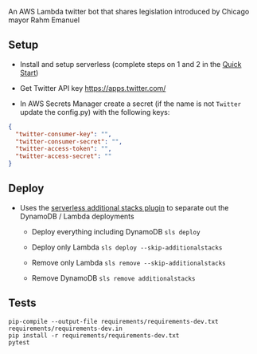 An AWS Lambda twitter bot that shares legislation introduced by Chicago mayor Rahm Emanuel

## Setup

- Install and setup serverless (complete steps on 1 and 2 in the [Quick Start](
https://github.com/serverless/serverless/blob/master/README.md#quick-start))

- Get Twitter API key https://apps.twitter.com/

- In AWS Secrets Manager create a secret (if the name is not `Twitter` update the config.py) with the following keys: 
```json
{
  "twitter-consumer-key": "",
  "twitter-consumer-secret": "",
  "twitter-access-token": "",
  "twitter-access-secret": ""
}
```

## Deploy
- Uses the [serverless additional stacks plugin](https://github.com/SC5/serverless-plugin-additional-stacks) to separate out the DynamoDB / Lambda deployments

    - Deploy everything including DynamoDB 
    ```sls deploy```

    - Deploy only Lambda 
    ```sls deploy --skip-additionalstacks```
    
    - Remove only Lambda 
    ```sls remove --skip-additionalstacks```
    
    - Remove DynamoDB 
    ```sls remove additionalstacks```
     
## Tests

```
pip-compile --output-file requirements/requirements-dev.txt requirements/requirements-dev.in
pip install -r requirements/requirements-dev.txt 
pytest
```

